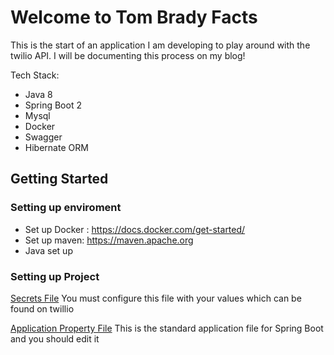 # Welcome to Tom Brady Facts
This is the start of an application I am developing to play around with the twilio API. I will be documenting this process on my blog! 

Tech Stack:

- Java 8
- Spring Boot 2
- Mysql 
- Docker
- Swagger
- Hibernate ORM

## Getting Started

### Setting up enviroment

- Set up Docker : https://docs.docker.com/get-started/
- Set up maven: https://maven.apache.org
- Java set up 

### Setting up Project

[Secrets File](src/main/resource/secrets.properties)
You must configure this file with your values which can be found on twillio

[Application Property File](src/main/resource/application.properties)
This is the standard application file for Spring Boot and you should edit it




